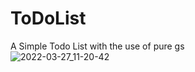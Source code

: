 # ToDoList
A Simple Todo List with the use of pure gs  
![2022-03-27_11-20-42](https://user-images.githubusercontent.com/77203734/160269344-0710bd71-3e46-49d7-bf05-05146705bedc.png)
